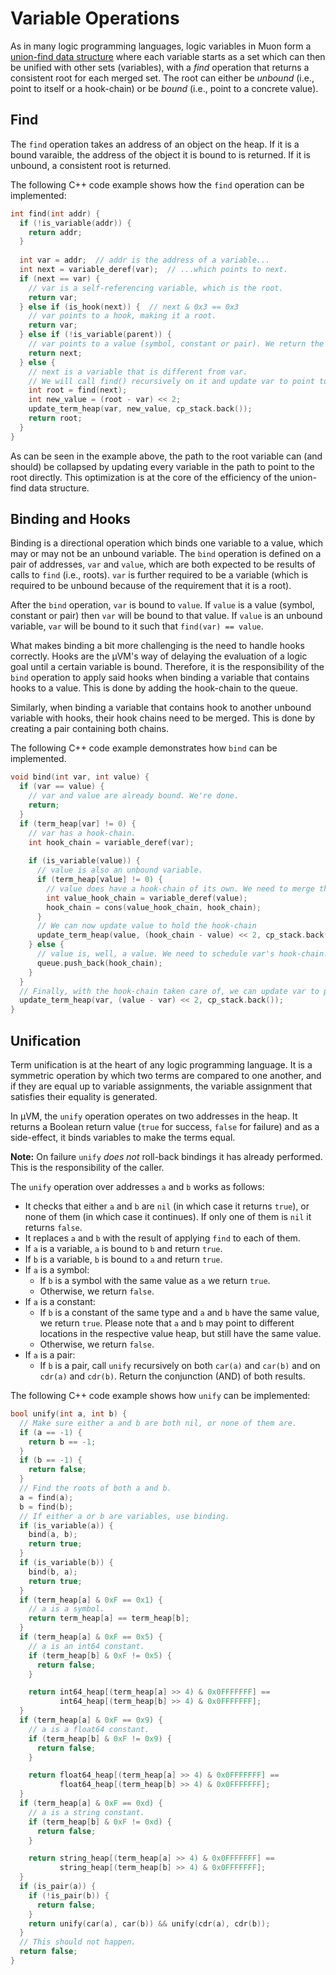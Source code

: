 # Variable Operations

As in many logic programming languages, logic variables in Muon form a [union-find data structure](https://en.wikipedia.org/wiki/Disjoint-set_data_structure) where each variable starts as a set which can then be unified with other sets (variables), with a _find_ operation that returns a consistent root for each merged set. The root can either be _unbound_ (i.e., point to itself or a hook-chain) or be _bound_ (i.e., point to a concrete value).

## Find

The `find` operation takes an address of an object on the heap. If it is a bound varaible, the address of the object it is bound to is returned. If it is unbound, a consistent root is returned.

The following C++ code example shows how the `find` operation can be implemented:

```c++
int find(int addr) {
  if (!is_variable(addr)) {
    return addr;
  }
  
  int var = addr;  // addr is the address of a variable...
  int next = variable_deref(var);  // ...which points to next.
  if (next == var) {
    // var is a self-referencing variable, which is the root.
    return var;
  } else if (is_hook(next)) {  // next & 0x3 == 0x3
    // var points to a hook, making it a root.
    return var;
  } else if (!is_variable(parent)) {
    // var points to a value (symbol, constant or pair). We return the value.
    return next;
  } else {
    // next is a variable that is different from var.
    // We will call find() recursively on it and update var to point to the root we find.
    int root = find(next);
    int new_value = (root - var) << 2;
    update_term_heap(var, new_value, cp_stack.back());
    return root;
  }
}
```

As can be seen in the example above, the path to the root variable can (and should) be collapsed by updating every variable in the path to point to the root directly. This optimization is at the core of the efficiency of the union-find data structure.

## Binding and Hooks

Binding is a directional operation which binds one variable to a value, which may or may not be an unbound variable. The `bind` operation is defined on a pair of addresses, `var` and `value`, which are both expected to be results of calls to `find` (i.e., roots). `var` is further required to be a variable (which is required to be unbound because of the requirement that it is a root).

After the `bind` operation, `var` is bound to `value`. If `value` is a value (symbol, constant or pair) then `var` will be bound to that value. If `value` is an unbound variable, `var` will be bound to it such that `find(var) == value`.

What makes binding a bit more challenging is the need to handle hooks correctly. Hooks are the μVM's way of delaying the evaluation of a logic goal until a certain variable is bound. Therefore, it is the responsibility of the `bind` operation to apply said hooks when binding a variable that contains hooks to a value. This is done by adding the hook-chain to the queue.

Similarly, when binding a variable that contains hook to another unbound variable with hooks, their hook chains need to be merged. This is done by creating a pair containing both chains.

The following C++ code example demonstrates how `bind` can be implemented.

```c++
void bind(int var, int value) {
  if (var == value) {
    // var and value are already bound. We're done.
    return;
  }
  if (term_heap[var] != 0) {
    // var has a hook-chain.
    int hook_chain = variable_deref(var);
  
    if (is_variable(value)) {
      // value is also an unbound variable.
      if (term_heap[value] != 0) {
        // value does have a hook-chain of its own. We need to merge the two.
        int value_hook_chain = variable_deref(value);
        hook_chain = cons(value_hook_chain, hook_chain);
      }
      // We can now update value to hold the hook-chain
      update_term_heap(value, (hook_chain - value) << 2, cp_stack.back());
    } else {
      // value is, well, a value. We need to schedule var's hook-chain.
      queue.push_back(hook_chain);
    }
  }
  // Finally, with the hook-chain taken care of, we can update var to point to value.
  update_term_heap(var, (value - var) << 2, cp_stack.back());
}
```

## Unification

Term unification is at the heart of any logic programming language. It is a symmetric operation by which two terms are compared to one another, and if they are equal up to variable assignments, the variable assignment that satisfies their equality is generated.

In μVM, the `unify` operation operates on two addresses in the heap. It returns a Boolean return value (`true` for success, `false` for failure) and as a side-effect, it binds variables to make the terms equal.

**Note:** On failure `unify` _does not_ roll-back bindings it has already performed. This is the responsibility of the caller.

The `unify` operation over addresses `a` and `b` works as follows:
* It checks that either `a` and `b` are `nil` (in which case it returns `true`), or none of them (in which case it continues). If only one of them is `nil` it returns `false`.
* It replaces `a` and `b` with the result of applying `find` to each of them.
* If `a` is a variable, `a` is bound to `b` and return `true`.
* If `b` is a variable, `b` is bound to `a` and return `true`.
* If `a` is a symbol:
  * If `b` is a symbol with the same value as `a` we return `true`.
  * Otherwise, we return `false`.
* If `a` is a constant:
  * If `b` is a constant of the same type and `a` and `b` have the same value, we return `true`. Please note that `a` and `b` may point to different locations in the respective value heap, but still have the same value.
  * Otherwise, we return `false`.
* If `a` is a pair:
  * If `b` is a pair, call `unify` recursively on both `car(a)` and `car(b)` and on `cdr(a)` and `cdr(b)`. Return the conjunction (AND) of both results.


The following C++ code example shows how `unify` can be implemented:

```c++
bool unify(int a, int b) {
  // Make sure either a and b are both nil, or none of them are.
  if (a == -1) {
    return b == -1;
  }
  if (b == -1) {
    return false;
  }
  // Find the roots of both a and b.
  a = find(a);
  b = find(b);
  // If either a or b are variables, use binding.
  if (is_variable(a)) {
    bind(a, b);
    return true;
  }
  if (is_variable(b)) {
    bind(b, a);
    return true;
  }
  if (term_heap[a] & 0xF == 0x1) {
    // a is a symbol.
    return term_heap[a] == term_heap[b];
  }
  if (term_heap[a] & 0xF == 0x5) {
    // a is an int64 constant.
    if (term_heap[b] & 0xF != 0x5) {
      return false;
    }

    return int64_heap[(term_heap[a] >> 4) & 0x0FFFFFFF] ==
           int64_heap[(term_heap[b] >> 4) & 0x0FFFFFFF];
  }
  if (term_heap[a] & 0xF == 0x9) {
    // a is a float64 constant.
    if (term_heap[b] & 0xF != 0x9) {
      return false;
    }

    return float64_heap[(term_heap[a] >> 4) & 0x0FFFFFFF] ==
           float64_heap[(term_heap[b] >> 4) & 0x0FFFFFFF];
  }
  if (term_heap[a] & 0xF == 0xd) {
    // a is a string constant.
    if (term_heap[b] & 0xF != 0xd) {
      return false;
    }

    return string_heap[(term_heap[a] >> 4) & 0x0FFFFFFF] ==
           string_heap[(term_heap[b] >> 4) & 0x0FFFFFFF];
  }
  if (is_pair(a)) {
    if (!is_pair(b)) {
      return false;
    }
    return unify(car(a), car(b)) && unify(cdr(a), cdr(b));
  }
  // This should not happen.
  return false;
}
```
